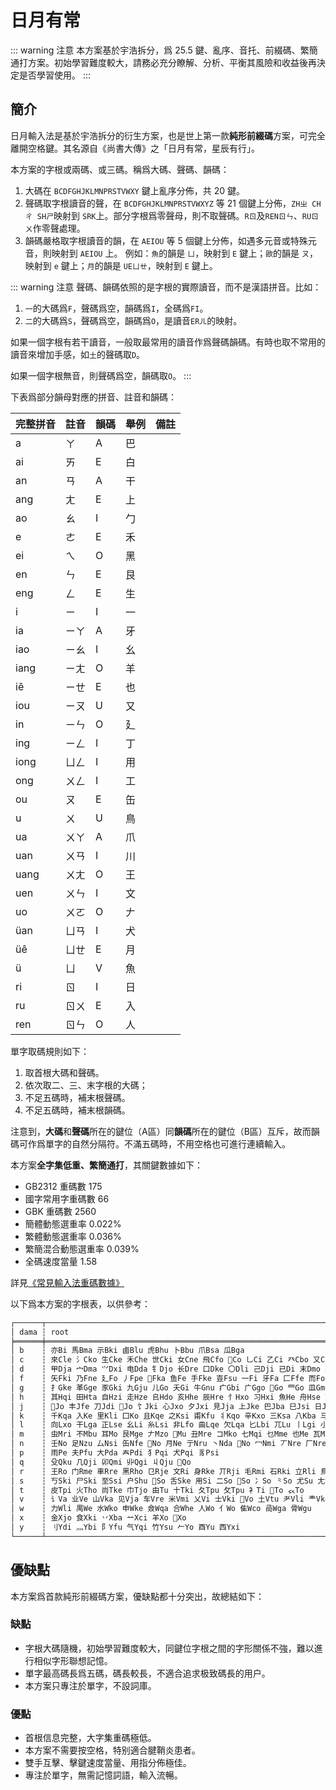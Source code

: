 # 日月有常

::: warning 注意
本方案基於宇浩拆分，爲 25.5 鍵、亂序、音托、前綴碼、繁簡通打方案。初始學習難度較大，請務必充分瞭解、分析、平衡其風險和收益後再決定是否學習使用。
:::

## 簡介

日月輸入法是基於宇浩拆分的衍生方案，也是世上第一款**純形前綴碼**方案，可完全離開空格鍵。其名源自《尚書大傳》之「日月有常，星辰有行」。

本方案的字根或兩碼、或三碼。稱爲大碼、聲碼、韻碼：

1. 大碼在 `BCDFGHJKLMNPRSTVWXY` 鍵上亂序分佈，共 20 鍵。
1. 聲碼取字根讀音的聲，在 `BCDFGHJKLMNPRSTVWXYZ` 等 21 個鍵上分佈，`ZHㄓ CHㄔ SHㄕ`映射到 `SRK`上。部分字根爲零聲母，則不取聲碼。`Rㄖ`及`RENㄖㄣ`、`RUㄖㄨ`作零聲處理。
1. 韻碼嚴格取字根讀音的韻，在 `AEIOU` 等 5 個鍵上分佈，如遇多元音或特殊元音，則映射到 `AEIOU` 上。
   例如：`魚`的韻是 `ㄩ`，映射到 `E` 鍵上；`歐`的韻是 `ㄡ`，映射到 `e` 鍵上；`月`的韻是 `UEㄩㄝ`，映射到 `E` 鍵上。

::: warning 注意
聲碼、韻碼依照的是字根的實際讀音，而不是漢語拼音。比如：

1. `一`的大碼爲`F`，聲碼爲空，韻碼爲`I`，全碼爲`FI`。
1. `二`的大碼爲`S`，聲碼爲空，韻碼爲`O`，是讀音`ERㄦ`的映射。

如果一個字根有若干讀音，一般取最常用的讀音作爲聲碼韻碼。有時也取不常用的讀音來增加手感，如`土`的聲碼取`D`。

如果一個字根無音，則聲碼爲空，韻碼取`O`。
:::

下表爲部分韻母對應的拼音、註音和韻碼：

| 完整拼音 | 註音 | 韻碼 | 舉例 | 備註 |
| :------- | :--- | ---- | ---- | ---- |
| a        | ㄚ   | A    | 巴   |      |
| ai       | ㄞ   | E    | 白   |      |
| an       | ㄢ   | A    | 干   |      |
| ang      | ㄤ   | E    | 上   |      |
| ao       | ㄠ   | I    | 勹   |      |
| e        | ㄜ   | E    | 禾   |      |
| ei       | ㄟ   | O    | 黑   |      |
| en       | ㄣ   | E    | 艮   |      |
| eng      | ㄥ   | E    | 生   |      |
| i        | ㄧ   | I    | 一   |      |
| ia       | ㄧㄚ | A    | 牙   |      |
| iao      | ㄧㄠ | I    | 幺   |      |
| iang     | ㄧㄤ | O    | 羊   |      |
| iê       | ㄧㄝ | E    | 也   |      |
| iou      | ㄧㄡ | U    | 又   |      |
| in       | ㄧㄣ | O    | 廴   |      |
| ing      | ㄧㄥ | I    | 丁   |      |
| iong     | ㄩㄥ | I    | 用   |      |
| ong      | ㄨㄥ | I    | 工   |      |
| ou       | ㄡ   | E    | 缶   |      |
| u        | ㄨ   | U    | 鳥   |      |
| ua       | ㄨㄚ | A    | 爪   |      |
| uan      | ㄨㄢ | I    | 川   |      |
| uang     | ㄨㄤ | O    | 王   |      |
| uen      | ㄨㄣ | I    | 文   |      |
| uo       | ㄨㄛ | O    | 𠂇    |      |
| üan      | ㄩㄢ | I    | 犬   |      |
| üê       | ㄩㄝ | E    | 月   |      |
| ü        | ㄩ   | V    | 魚   |      |
| ri       | ㄖ   | I    | 日   |      |
| ru       | ㄖㄨ | E    | 入   |      |
| ren      | ㄖㄣ | O    | 人   |      |

單字取碼規則如下：

1. 取首根大碼和聲碼。
1. 依次取二、三、末字根的大碼；
1. 不足五碼時，補末根聲碼。
1. 不足五碼時，補末根韻碼。

注意到，**大碼**和**聲碼**所在的鍵位（A區）同**韻碼**所在的鍵位（B區）互斥，故而韻碼可作爲單字的自然分隔符。不滿五碼時，不用空格也可進行連續輸入。

本方案**全字集低重、繁簡通打**，其關鍵數據如下：

- GB2312 重碼數 175
- 國字常用字重碼數 66
- GBK 重碼數 2560
- 簡體動態選重率 0.022%
- 繁體動態選重率 0.036%
- 繁簡混合動態選重率 0.039%
- 全碼速度當量 1.58

詳見[《常見輸入法重碼數據》](./statistics.md)

以下爲本方案的字根表，以供參考：

```md
┌──────┬────────────────────────────────────────────────────────────────────────────────────────────────────────────────────────────────────────────────────────────┐
│ dama ┆ root                                                                                                                                                       │
╞══════╪════════════════════════════════════════════════════════════════════════════════════════════════════════════════════════════════════════════════════════════╡
│ b    ┆ 亦Bi 馬Bma 示Bki 鹵Blu 虎Bhu 卜Bbu 爪Bsa 瓜Bga                                                                                                             │
│ c    ┆ 來Cle 氵Cko 生Cke 禾Che 世Cki 女Cne 飛Cfo Co 乚Ci 乙Ci 癶Cbo 又Cu                                                                                         │
│ d    ┆ 甲Dja 宀Dma ⺍Dxi 电Dda 钅Djo 长Dre 口Dke 〇Dli 己Dji 已Di 末Dmo 未Do 母Dmu 彑Dji 言Da                                                                     │
│ f    ┆ 矢Fki 乃Fne 廴Fo 丿Fpe 𰀁Fka 鱼Fe 手Fke 壴Fsu 一Fi 牙Fa 匚Ffe 而Fo 面Fma 𠁁Fde Fo                                                                         │
│ g    ┆ 扌Gke 革Gge 豕Gki 九Gju 儿Go 夭Gi 牛Gnu 疒Gbi 广Ggo Go 罒Go 皿Gmo 目Gmu 貝Gbo 頁Ge 麻Gma 鹿Glu                                                            │
│ h    ┆ 其Hqi 田Hta 自Hzi 走Hze 𠂤Hdo 亥Hhe 辰Hre 忄Hxo 习Hxi 魚He 舟Hse 丁Hdi 下Hxa 乌Hu 鸟Hni 勹Hbi 冊Hce 冂Hji 止Hsi 齒Hri 贝Hbo 页He 門Hme 鬥Hde               │
│ j    ┆ 𬺰Jo 丰Jfe 刀Jdi Jo 饣Jki 心Jxo 夕Jxi 見Jja 上Jke 巴Jba 巳Jsi 日Ji 曰Je 早Jzi 爿Jpa 片Jpa 鬼Jgo 甶Jfu 寸Jci                                               │
│ k    ┆ 千Kqa 入Ke 里Kli 囗Ko 且Kqe 之Ksi 甫Kfu 丬Kqo 辛Kxo 三Ksa 八Kba 马Kma 纟Ksi 弓Kgi 古Kgu 凵Kka 屮Kci 戊Ku 戈Kge 弋Ki 彡Kka 彳Kri Ko 臼Kju 白Kbe 𦣞Ki 臣Kre │
│ l    ┆ 向Lxo 干Lga 正Lse 幺Li 糸Lsi 非Lfo 曲Lqe 欠Lqa 匕Lbi 兀Lu 丨Lgi 小Lxi 辶Lro 穴Lxe 方Lfe 了Lle 亠Lte Lo 高Lgi 𣎆Llo 亡Lo 子Lzi 予Le 長Lre 髟Lbi            │
│ m    ┆ 虫Mri 不Mbu 耳Mo 艮Mge 𠂇Mzo 𫝀Mu 丑Mre コMko 七Mqi 乜Mme 也Me 瓦Ma 工Mgi Mo 艹Mci 卅Msa 風Mfe                                                            │
│ n    ┆ 壬No 足Nzu 厶Nsi 缶Nfe No 月Ne 亍Nru 丶Nda No 冖Nmi 丆Nre 厂Nre 巛Nri 川Nri                                                                              │
│ p    ┆ 雨Pe 夫Pfu 大Pda 𡗗Pdi 犭Pqi 犬Pqi 豸Psi                                                                                                                   │
│ q    ┆ 殳Qku 几Qji 卯Qmi 丱Qgi 丩Qju 𠂎Qo                                                                                                                         │
│ r    ┆ 王Ro 门Rme 車Rre 黑Rho 㔾Rje 文Ri 身Rke 丌Rji 毛Rmi 石Rki 立Rli 鳥Rni 烏Ru                                                                                 │
│ s    ┆ 丂Ski 尸Ski 至Ssi 户Shu So 舌Ske 用Si 二So So 冫So ⺀So 尤Su 尢So 隶Sli 彐Sji 肀Se 木Smu                                                                 │
│ t    ┆ 皮Tpi 火Tho 尚Tke 巾Tjo 由Tu 十Tki 夂Tpu 攵Tpu 衤Ti To 𧘇To                                                                                               │
│ v    ┆ 讠Va 业Ve 山Vka 见Vja 车Vre 米Vmi 乂Vi 士Vki Vo 土Vtu 耂Vli 龶Vke 斤Vjo 𠂆Vi 戶Vhu                                                                        │
│ w    ┆ 力Wli 禺We 水Wko 申Wke 僉Wqa 合Whe 人Wo 亻Wo 隹Wco 咼Wga 骨Wgu                                                                                             │
│ x    ┆ 金Xjo 食Xki 丷Xba 䒑Xci 羊Xo 𢆉Xo                                                                                                                          │
│ y    ┆ 刂Ydi 灬Ybi 阝Yfu 气Yqi 竹Ysu 𠂉Yo 酉Yu 西Yxi                                                                                                              │
└──────┴────────────────────────────────────────────────────────────────────────────────────────────────────────────────────────────────────────────────────────────┘
```

## 優缺點

本方案爲首款純形前綴碼方案，優缺點都十分突出，故總結如下：

### 缺點

- 字根大碼隨機，初始學習難度較大，同鍵位字根之間的字形關係不強，難以進行相似字形聯想記憶。
- 單字最高碼長爲五碼，碼長較長，不適合追求极致碼長的用户。
- 本方案只專注於單字，不設詞庫。

### 優點

- 首根信息完整，大字集重碼極低。
- 本方案不需要按空格，特别適合腱鞘炎患者。
- 雙手互擊、擊鍵速度當量、用指分佈極佳。
- 專注於單字，無需記憶詞語，輸入流暢。
